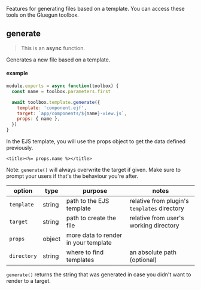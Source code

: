 Features for generating files based on a template. You can access these tools on the Gluegun toolbox.

## generate

> This is an **async** function.

Generates a new file based on a template.

#### example

```js
module.exports = async function(toolbox) {
  const name = toolbox.parameters.first

  await toolbox.template.generate({
    template: 'component.ejf',
    target: `app/components/${name}-view.js`,
    props: { name },
  })
}
```

In the EJS template, you will use the props object to get the data defined previously. 

```ejs
<title><%= props.name %></title>
```

Note: `generate()` will always overwrite the target if given. Make sure to prompt your users if that's
the behaviour you're after.

| option      | type   | purpose                              | notes                                        |
| ----------- | ------ | ------------------------------------ | -------------------------------------------- |
| `template`  | string | path to the EJS template             | relative from plugin's `templates` directory |
| `target`    | string | path to create the file              | relative from user's working directory       |
| `props`     | object | more data to render in your template |                                              |
| `directory` | string | where to find templates              | an absolute path (optional)                  |

`generate()` returns the string that was generated in case you didn't want to render to a target.
